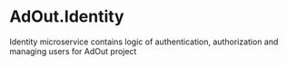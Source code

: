 # AdOut.Identity
Identity microservice contains logic of authentication, authorization and managing users for AdOut project

